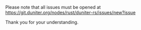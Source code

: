 Please note that all issues must be opened at https://git.duniter.org/nodes/rust/duniter-rs/issues/new?issue

Thank you for your understanding.